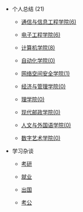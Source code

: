- 个人总结 (21)

  - [通信与信息工程学院(6)](grad-application/通信与信息工程学院/README.md)

  - [电子工程学院(6)](grad-application/电子工程学院/README.md)

  - [计算机学院(8)](grad-application/计算机学院/README.md)

  - [自动化学院(0)](grad-application/自动化学院/README.md)

  - [网络空间安全学院(1)](grad-application/网络空间安全学院/README.md)

  - [经济与管理学院(0)](grad-application/经济与管理学院/README.md)

  - [理学院(0)](grad-application/理学院/README.md)

  - [现代邮政学院(0)](grad-application/现代邮政学院/README.md)

  - [人文与外国语学院(0)](grad-application/人文与外国语学院/README.md)

  - [数字艺术学院(0)](grad-application/数字艺术学院/README.md)

- 学习杂谈

  - [考研](grad-application/学习杂谈/考研/README.md)

  - [就业](grad-application/学习杂谈/就业/README.md)

  - [出国](grad-application/学习杂谈/出国/README.md)

  - [考公](grad-application/学习杂谈/考公/README.md)

